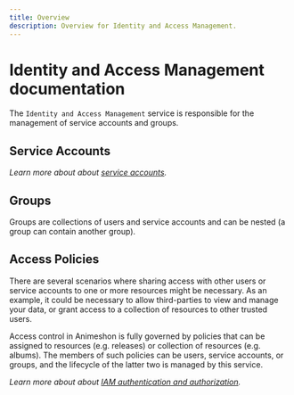 ```yaml
---
title: Overview
description: Overview for Identity and Access Management.
---
```


# Identity and Access Management documentation

The `Identity and Access Management` service is responsible for the management of service accounts and groups.

## Service Accounts

_Learn more about about [service accounts](/authentication/service-accounts)._

## Groups

Groups are collections of users and service accounts and can be nested (a group can contain another group).

## Access Policies

There are several scenarios where sharing access with other users or service accounts to one or more resources might be necessary. As an example, it could be necessary to allow third-parties to view and manage your data, or grant access to a collection of resources to other trusted users.

Access control in Animeshon is fully governed by policies that can be assigned to resources (e.g. releases) or collection of resources (e.g. albums). The members of such policies can be users, service accounts, or groups, and the lifecycle of the latter two is managed by this service.

_Learn more about about [IAM authentication and authorization](/authentication/welcome)._

